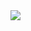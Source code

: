 <div class="row">
    <a href="/gift-details"><img class="col-xs-offset-1 col-xs-10 text-center" src="/gif/envelope.gif"></a>
</div>
